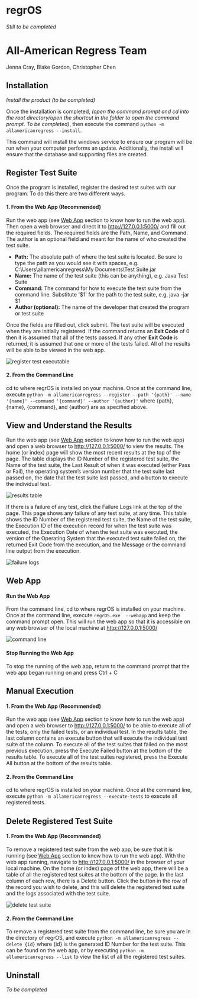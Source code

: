 # regrOS

*Still to be completed*

# All-American Regress Team

Jenna Cray, Blake Gordon, Christopher Chen

## Installation

*Install the product (to be completed)*

Once the installation is completed, *(open the command prompt and cd into the root directory/open the shortcut in the
folder to open the command prompt. To be completed)*, then execute the command `python -m allamericanregress --install`.

This command will install the windows service to ensure our program will be run when your computer performs an update.
Additionally, the install will ensure that the database and supporting files are created.

## Register Test Suite

Once the program is installed, register the desired test suites with our program.
To do this there are two different ways.

#### 1. From the Web App (Recommended)

Run the web app (see [Web App](#web-app) section to know how to run the web app).  Then open a web browser and direct it to
http://127.0.0.1:5000/ and fill out the required fields. The required fields are the Path, Name, and Command.
The author is an optional field and meant for the name of who created the test suite.
    
* **Path:** The absolute path of where the test suite is located. Be sure to type the path as you would see it with 
spaces, e.g. C:\Users\allamericanregress\My Documents\Test Suite.jar   
* **Name:** The name of the test suite (this can be anything), e.g. Java Test Suite
* **Command:** The command for how to execute the test suite from the command line. Substitute '$1' for the path to the 
test suite, e.g. java -jar $1
* **Author (optional):** The name of the developer that created the program or test suite

Once the fields are filled out, click submit. The test suite will be executed when they are initially registered. 
If the command returns an **Exit Code** of 0 then it is assumed that all of the tests passed. If any other **Exit Code** 
is returned, it is assumed that one or more of the tests failed. All of the results will be able to be viewed in the 
web app. 

![register test executable](/screenshots/Register.png "Register Test Executable")

#### 2. From the Command Line

cd to where regrOS is installed on your machine. Once at the command line, execute 
`python -m allamericanregress --register --path '{path}' --name '{name}' --command '{command}' --author '{author}'` 
where {path}, {name}, {command}, and {author} are as specified above.


## View and Understand the Results

Run the web app (see [Web App](#web-app) section to know how to run the web app) and open a web browser to 
http://127.0.0.1:5000/ to view the results. The home (or index) page will show the most recent results at the top of 
the page. The table displays the ID Number of the registered test suite, the Name of the test suite, the Last Result of 
when it was executed (either Pass or Fail), the operating system’s version number that the test suite last passed on, 
the date that the test suite last passed, and a button to execute the individual test.

![results table](/screenshots/Results.png "Results Table")

If there is a failure of any test, click the Failure Logs link at the top of the page. This page shows any failure of 
any test suite, at any time. This table shows the ID Number of the registered test suite, the Name of the test suite, 
the Execution ID of the execution record for when the test suite was executed, the Execution Date of when the test 
suite was executed, the version of the Operating System that the executed test suite failed on, the returned Exit Code 
from the execution, and the Message or the command line output from the execution. 

![failure logs](/screenshots/Failures.png "Failure Logs")

## Web App

#### Run the Web App

From the command line, cd to where regrOS is installed on your machine. Once at the command line, execute `regrOS.exe 
--webapp` and keep the command prompt open. This will run the web app so that it is accessible on 
any web browser of the local machine at http://127.0.0.1:5000/

![command line](/screenshots/CommandLine.png "Command Line")

#### Stop Running the Web App

To stop the running of the web app, return to the command prompt that the web app began running on and press Ctrl + C

## Manual Execution

#### 1. From the Web App (Recommended)

Run the web app (see [Web App](#web-app) section to know how to run the web app) and open a web browser to 
http://127.0.0.1:5000/ to be able to execute all of the tests, only the failed tests, or an individual test. In the 
results table, the last column contains an execute button that will execute the individual test suite of the column. 
To execute all of the test suites that failed on the most previous execution, press the Execute Failed button at the 
bottom of the results table. To execute all of the test suites registered, press the Execute All button at the bottom 
of the results table. 

#### 2. From the Command Line

cd to where regrOS is installed on your machine. Once at the command line, execute 
`python -m allamericanregress --execute-tests` to execute all registered tests. 

## Delete Registered Test Suite

#### 1. From the Web App (Recommended)

To remove a registered test suite from the web app, be sure that it is running (see [Web App](#web-app) section to know 
how to run the web app). With the web app running, navigate to http://127.0.0.1:5000/ in the browser of your local 
machine. On the home (or index) page of the web app, there will be a table of all the registered test suites at the 
bottom of the page. In the last column of each row, there is a Delete button. Click the button in the row of the record 
you wish to delete, and this will delete the registered test suite and the logs associated with the test suite. 

![delete test suite](/screenshots/Registered.png "Delete Test Suite")

#### 2. From the Command Line

To remove a registered test suite from the command line, be sure you are in the directory of regrOS, and execute 
`python -m allamericanregress --delete {id}` where {id} is the generated ID Number for the test suite. This can be 
found on the web app, or by executing `python -m allamericanregress --list` to view the list of all the registered 
test suites.

## Uninstall

*To be completed*